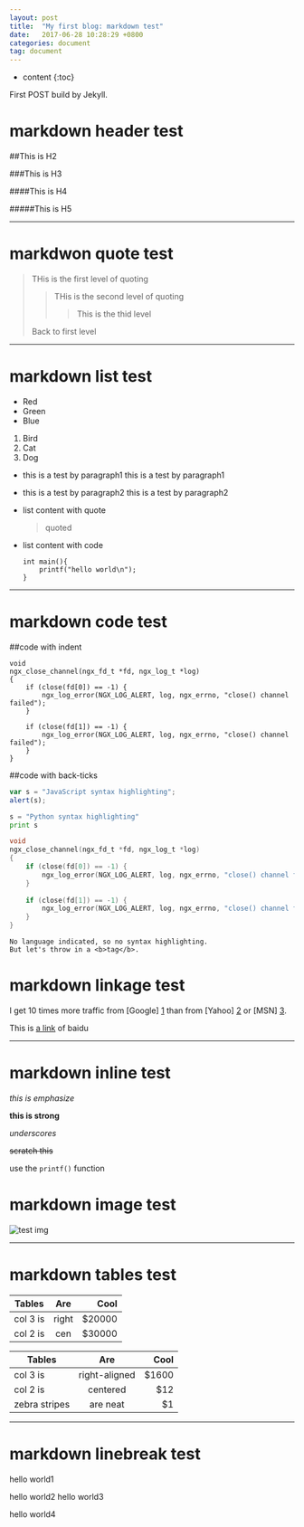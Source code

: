 ```yaml
---
layout: post
title:  "My first blog: markdown test"
date:   2017-06-28 10:28:29 +0800
categories: document
tag: document 
---
```


* content
{:toc}


First POST build by Jekyll.

markdown header test
==================

##This is H2

###This is H3

####This is H4

#####This is H5

---

markdwon quote test
====================

>THis is the first level of quoting
>
>>THis is the second level of quoting
>>
>>>This is the thid level
>>
>
>Back to first level

---

markdown list test
===================

*   Red
*   Green
*   Blue

1.  Bird
2.  Cat
3.  Dog

*   this is a test by paragraph1
    this is a test by paragraph1
*   this is a test by paragraph2
    this is a test by paragraph2
*   list content with quote

    >quoted
*   list content with code

        int main(){
            printf("hello world\n"); 
        }

---

markdown code test
===================


##code with indent

    void
    ngx_close_channel(ngx_fd_t *fd, ngx_log_t *log)
    {
        if (close(fd[0]) == -1) {
            ngx_log_error(NGX_LOG_ALERT, log, ngx_errno, "close() channel failed");
        }
    
        if (close(fd[1]) == -1) {
            ngx_log_error(NGX_LOG_ALERT, log, ngx_errno, "close() channel failed");
        }
    }

##code with back-ticks

```javascript
var s = "JavaScript syntax highlighting";
alert(s);
```
 
```python
s = "Python syntax highlighting"
print s
```

```c
void
ngx_close_channel(ngx_fd_t *fd, ngx_log_t *log)
{
    if (close(fd[0]) == -1) {
        ngx_log_error(NGX_LOG_ALERT, log, ngx_errno, "close() channel failed");
    }
    
    if (close(fd[1]) == -1) {
        ngx_log_error(NGX_LOG_ALERT, log, ngx_errno, "close() channel failed");
    }
}
```
 
```
No language indicated, so no syntax highlighting. 
But let's throw in a <b>tag</b>.
```

markdown linkage test
======================

I get 10 times more traffic from [Google] [1] than from
[Yahoo] [2] or [MSN] [3].

  [1]: http://google.com/        "Google"
  [2]: http://search.yahoo.com/  "Yahoo Search"
  [3]: http://search.msn.com/    "MSN Search"

This is [a link](http://www.baidu.com "Title") of baidu

---------------------

markdown inline test
======================

*this is emphasize*

**this is strong**

_underscores_

~~scratch this~~

use the `printf()` function

markdown image test
======================

![test img](../../../../styles/images/favicon.jpg)

------------------

markdown tables test
=====================

|   Tables  |   Are |   Cool    |
|   -----   |:----: |   ------: |
| col 3 is  | right |   $20000  |
| col 2 is  | cen   |   $30000  |

| Tables        | Are           | Cool  |
| ------------- |:-------------:| -----:|
| col 3 is      | right-aligned | $1600 |
| col 2 is      | centered      |   $12 |
| zebra stripes | are neat      |    $1 |

-----------------

markdown linebreak test
=======================

hello world1

hello world2
hello world3


hello world4

[jekyll]:      http://jekyllrb.com
[jekyll-gh]:   https://github.com/jekyll/jekyll
[jekyll-help]: https://github.com/jekyll/jekyll-help
